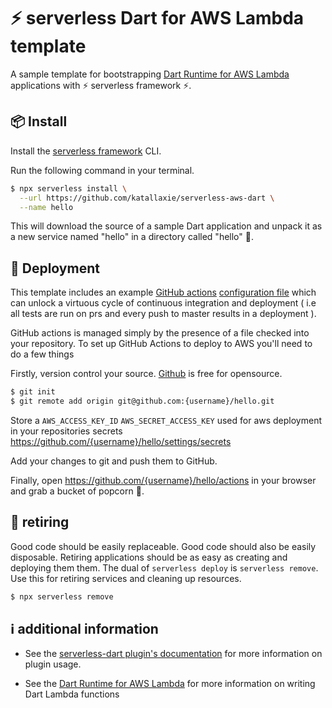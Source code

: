 # ⚡️ serverless Dart for AWS Lambda template

A sample template for bootstrapping [Dart Runtime for AWS Lambda](https://github.com/awslabs/aws-lambda-dart-runtime) applications with ⚡ serverless framework ⚡.

## 📦 Install

Install the [serverless framework](https://www.serverless.com/framework/docs/getting-started/) CLI.

Run the following command in your terminal.

```bash
$ npx serverless install \
  --url https://github.com/katallaxie/serverless-aws-dart \
  --name hello
```

This will download the source of a sample Dart application and unpack it as a new service named
"hello" in a directory called "hello" 👋.

## 🛵 Deployment

This template includes an example [GitHub actions](https://travis-ci.org/) [configuration file](.github/workflows/main.yml) which can unlock a virtuous cycle of continuous integration and deployment
( i.e all tests are run on prs and every push to master results in a deployment ).

GitHub actions is managed simply by the presence of a file checked into your repository. To set up GitHub Actions to deploy to AWS you'll need to do a few things

Firstly, version control your source. [Github](https://github.com/) is free for opensource.

```bash
$ git init
$ git remote add origin git@github.com:{username}/hello.git
```

Store a `AWS_ACCESS_KEY_ID` `AWS_SECRET_ACCESS_KEY` used for aws deployment in your repositories secrets https://github.com/{username}/hello/settings/secrets

Add your changes to git and push them to GitHub.

Finally, open https://github.com/{username}/hello/actions in your browser and grab a bucket of popcorn 🍿.

## 👴 retiring

Good code should be easily replaceable. Good code should also be easily disposable. Retiring applications should be as easy as creating and deploying them them. The dual of `serverless deploy` is `serverless remove`. Use this for retiring services and cleaning up resources.

```bash
$ npx serverless remove
```

## ℹ️  additional information

* See the [serverless-dart plugin's documentation](https://github.com/katallaxie/serverless-dart) for more information on plugin usage.

* See the [Dart Runtime for AWS Lambda](https://github.com/awslabs/aws-lambda-dart-runtime) for more information on writing Dart Lambda functions